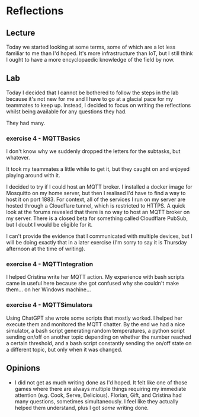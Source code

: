# Reflections

## Lecture
Today we started looking at some terms, some of which are a lot less familiar to me than I'd hoped. It's more infrastructure than IoT, but I still think I ought to have a more encyclopaedic knowledge of the field by now.

## Lab
Today I decided that I cannot be bothered to follow the steps in the lab because it's not new for me and I have to go at a glacial pace for my teammates to keep up. Instead, I decided to focus on writing the reflections whilst being available for any questions they had.

They had many.

### exercise 4 - MQTTBasics
I don't know why we suddenly dropped the letters for the subtasks, but whatever.

It took my teammates a little while to get it, but they caught on and enjoyed playing around with it.


I decided to try if I could host an MQTT broker.
I installed a docker image for Mosquitto on my home server, but then I realised I'd have to find a way to host it on port 1883. For context, all of the services I run on my server are hosted through a Cloudflare tunnel, which is restricted to HTTPS. A quick look at the forums revealed that there is no way to host an MQTT broker on my server. There is a closed beta for something called Cloudflare PubSub, but I doubt I would be eligible for it.

I can't provide the evidence that I communicated with multiple devices, but I will be doing exactly that in a later exercise (I'm sorry to say it is Thursday afternoon at the time of writing).

### exercise 4 - MQTTIntegration
I helped Cristina write her MQTT action. My experience with bash scripts came in useful here because she got confused why she couldn't make them... on her Windows machine...

### exercise 4 - MQTTSimulators
Using ChatGPT she wrote some scripts that mostly worked. I helped her execute them and monitored the MQTT chatter. By the end we had a nice simulator, a bash script generating random temperatures, a python script sending on/off on another topic depending on whether the number reached a certain threshold, and a bash script constantly sending the on/off state on a different topic, but only when it was changed.

## Opinions

- I did not get as much writing done as I'd hoped. It felt like one of those games where there are always multiple things requiring my immediate attention (e.g. Cook, Serve, Delicious). Florian, Gift, and Cristina had many questions, sometimes simultaneously. I feel like they actually helped them understand, plus I got *some* writing done.
